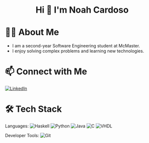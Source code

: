 <h1 align="center">Hi 👋 I'm Noah Cardoso</h1>

# 👨‍💻 About Me
- I am a second-year Software Engineering student at McMaster.
- I enjoy solving complex problems and learning new technologies.

# 📫 Connect with Me
[![LinkedIn](https://img.shields.io/badge/-LinkedIn-blue?style=flat-square&logo=linkedin)](https://www.linkedin.com/in/noah-cardoso/)

# 🛠️ Tech Stack
Languages:
![Haskell](https://img.shields.io/badge/-Haskell-5e5086?style=for-the-badge&logo=haskell&logoColor=white)
![Python](https://img.shields.io/badge/python-%233776AB.svg?style=for-the-badge&logo=python&logoColor=white) 
![Java](https://img.shields.io/badge/java-%23ED8B00.svg?style=for-the-badge&logo=java&logoColor=white) 
![C](https://img.shields.io/badge/C-00599C?style=for-the-badge&logo=c&logoColor=white) 
![VHDL](https://img.shields.io/badge/VHDL-%234C709D.svg?style=for-the-badge&logo=V&logoColor=white)

Developer Tools: 
![Git](https://img.shields.io/badge/git-%23F05033.svg?style=for-the-badge&logo=git&logoColor=white)


